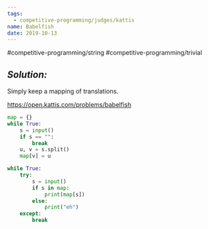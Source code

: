 ```yaml
---
tags:
  - competitive-programming/judges/kattis
name: Babelfish
date: 2019-10-13
---
```

#competitive-programming/string #competitive-programming/trivial 
## _Solution:_
Simply keep a mapping of translations.

https://open.kattis.com/problems/babelfish
```python
map = {}
while True:
    s = input()
    if s == "":
        break
    u, v = s.split()
    map[v] = u

while True:
    try:
        s = input()
        if s in map:
            print(map[s])
        else:
            print("eh")
    except:
        break
```